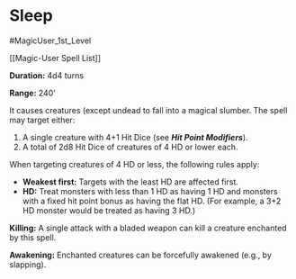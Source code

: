 # Sleep

#MagicUser_1st_Level 

[[Magic-User Spell List]]

**Duration:** 4d4 turns

**Range:** 240’

It causes creatures (except undead to fall into a magical slumber. The spell may target either:

1. A single creature with 4+1 Hit Dice (see ***Hit Point Modifiers***).
2. A total of 2d8 Hit Dice of creatures of 4 HD or lower each.

When targeting creatures of 4 HD or less, the following rules apply:

- **Weakest first:** Targets with the least HD are affected first.
- **HD:** Treat monsters with less than 1 HD as having 1 HD and monsters with a fixed hit point bonus as having the flat HD. (For example, a 3+2 HD monster would be treated as having 3 HD.)

**Killing:** A single attack with a bladed weapon can kill a creature enchanted by this spell.

**Awakening:** Enchanted creatures can be forcefully awakened (e.g., by slapping).